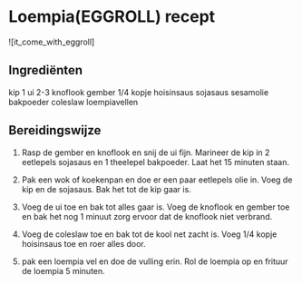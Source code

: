 # Loempia(EGGROLL) recept
![it_come_with_eggroll]

## Ingrediënten
kip
1 ui
2-3 knoflook
gember
1/4 kopje hoisinsaus
sojasaus
sesamolie
bakpoeder
coleslaw
loempiavellen

 ## Bereidingswijze
1. Rasp de gember en knoflook en snij de ui fijn. Marineer de kip in 2 eetlepels sojasaus en 1 theelepel bakpoeder. Laat het 15 minuten staan. 

2. Pak een wok of koekenpan en doe er een paar eetlepels olie in. Voeg de kip en de sojasaus. Bak het tot de kip gaar is.

3. Voeg de ui toe en bak tot alles gaar is. Voeg de knoflook en gember toe en bak het nog 1 minuut zorg ervoor dat de knoflook niet verbrand.

4. Voeg de coleslaw toe en bak tot de kool net zacht is. Voeg 1/4 kopje hoisinsaus toe en roer alles door. 

5. pak een loempia vel en doe de vulling erin. Rol de loempia op en frituur de loempia 5 minuten.